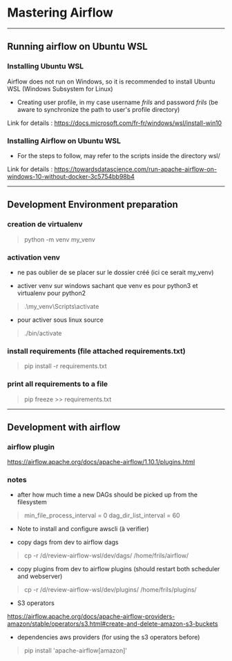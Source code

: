 # Mastering Airflow

--------------------------------------------------------------------------

## Running airflow on Ubuntu WSL

### Installing Ubuntu WSL

Airflow does not run on Windows, so it is recommended to install Ubuntu WSL (Windows Subsystem for Linux)

* Creating user profile, in my case username *frils* and password *frils* (be aware to synchronize the path to user's
  profile directory)

Link for details : https://docs.microsoft.com/fr-fr/windows/wsl/install-win10

### Installing Airflow on Ubuntu WSL

* For the steps to follow, may refer to the scripts inside the directory wsl/

Link for details : https://towardsdatascience.com/run-apache-airflow-on-windows-10-without-docker-3c5754bb98b4

---------------------------------------------------------------------------------------

## Development Environment preparation

### creation de virtualenv

> python -m venv my_venv

### activation venv

* ne pas oublier de se placer sur le dossier créé (ici ce serait my_venv)

* activer venv sur windows sachant que venv es pour python3 et virtualenv pour python2

> .\my_venv\Scripts\activate

* pour activer sous linux source

> ./bin/activate

### install requirements (file attached requirements.txt)

> pip install -r requirements.txt

### print all requirements to a file

> pip freeze >> requirements.txt

---------------------------------------------------------------------------------------

## Development with airflow

### airflow plugin

https://airflow.apache.org/docs/apache-airflow/1.10.1/plugins.html

### notes

* after how much time a new DAGs should be picked up from the filesystem

> min_file_process_interval = 0
> dag_dir_list_interval = 60

* Note to install and configure awscli (à verifier)

* copy dags from dev to airflow dags

> cp -r /d/review-airflow-wsl/dev/dags/ /home/frils/airflow/

* copy plugins from dev to airflow plugins (should restart both scheduler and webserver)

> cp -r /d/review-airflow-wsl/dev/plugins/ /home/frils/plugins/

* S3 operators

https://airflow.apache.org/docs/apache-airflow-providers-amazon/stable/operators/s3.html#create-and-delete-amazon-s3-buckets

* dependencies aws providers (for using the s3 operators before)

> pip install 'apache-airflow[amazon]'




